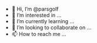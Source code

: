 - 👋 Hi, I’m @parsgolf
- 👀 I’m interested in ...
- 🌱 I’m currently learning ...
- 💞️ I’m looking to collaborate on ...
- 📫 How to reach me ...

<!---
parsgolf/parsgolf is a ✨ special ✨ repository because its `README.md` (this file) appears on your GitHub profile.
You can click the Preview link to take a look at your changes.
--->
